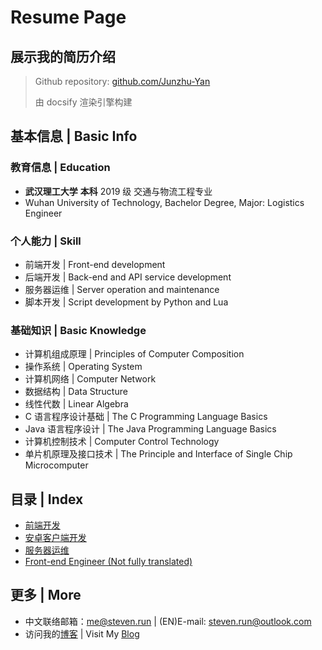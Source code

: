 # Resume Page

## 展示我的简历介绍

> Github repository: [github.com/Junzhu-Yan](https://github.com/Junzhu-Yan/Junzhu-Yan.github.io)
>
> 由 docsify 渲染引擎构建

## 基本信息 | Basic Info

### 教育信息 | Education

- **武汉理工大学** **本科** 2019 级 交通与物流工程专业
- Wuhan University of Technology, Bachelor Degree, Major: Logistics Engineer

### 个人能力 | Skill

- 前端开发 | Front-end development
- 后端开发 | Back-end and API service development
- 服务器运维 | Server operation and maintenance
- 脚本开发 | Script development by Python and Lua

### 基础知识 | Basic Knowledge

- 计算机组成原理 | Principles of Computer Composition
- 操作系统 | Operating System
- 计算机网络 | Computer Network
- 数据结构 | Data Structure
- 线性代数 | Linear Algebra
- C 语言程序设计基础 | The C Programming Language Basics
- Java 语言程序设计 | The Java Programming Language Basics
- 计算机控制技术 | Computer Control Technology
- 单片机原理及接口技术 | The Principle and Interface of Single Chip Microcomputer

## 目录 | Index

- [前端开发](CN/简历-Web)
- [安卓客户端开发](CN/简历-Android)
- [服务器运维](CN/简历-Linux)
- [Front-end Engineer (Not fully translated)](EN/Resume-Web)

## 更多 | More

- 中文联络邮箱：[me@steven.run](mailto:me@steven.run) | (EN)E-mail: [steven.run@outlook.com](mailto:steven.run@outlook.com)
- 访问我的[博客](https://ryzenx.com) | Visit My [Blog](https://ryzenx.com)
